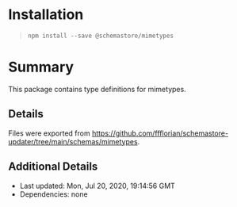 # Installation
> `npm install --save @schemastore/mimetypes`

# Summary
This package contains type definitions for mimetypes.

## Details
Files were exported from https://github.com/ffflorian/schemastore-updater/tree/main/schemas/mimetypes.

## Additional Details
* Last updated: Mon, Jul 20, 2020, 19:14:56 GMT
* Dependencies: none

